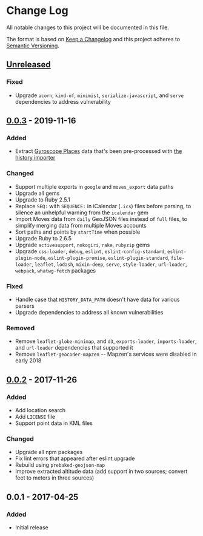 # Change Log
All notable changes to this project will be documented in this file.

The format is based on [Keep a Changelog](http://keepachangelog.com/)
and this project adheres to [Semantic Versioning](http://semver.org/).

## [Unreleased]
### Fixed
- Upgrade `acorn`, `kind-of`, `minimist`, `serialize-javascript`, and `serve` dependencies to address vulnerability

## [0.0.3] - 2019-11-16
### Added
- Extract [Gyroscope Places](https://gyrosco.pe/places/) data that's been pre-processed with [the history importer](https://github.com/stilist/history_importer)

### Changed
- Support multiple exports in `google` and `moves_export` data paths
- Upgrade all gems
- Upgrade to Ruby 2.5.1
- Replace `SEQ:` with `SEQUENCE:` in iCalendar (`.ics`) files before parsing, to silence an unhelpful warning from the `icalendar` gem
- Import Moves data from `daily` GeoJSON files instead of `full` files, to simplify merging data from multiple Moves accounts
- Sort paths and points by `startTime` when possible
- Upgrade Ruby to 2.6.5
- Upgrade `activesupport`, `nokogiri`, `rake`, `rubyzip` gems
- Upgrade `css-loader`, `debug`, `eslint`, `eslint-config-standard`, `eslint-plugin-node`, `eslint-plugin-promise`, `eslint-plugin-standard`, `file-loader`, `leaflet`, `lodash`, `mixin-deep`, `serve`, `style-loader`, `url-loader`, `webpack`, `whatwg-fetch` packages

### Fixed
- Handle case that `HISTORY_DATA_PATH` doesn't have data for various parsers
- Upgrade dependencies to address all known vulnerabilities

### Removed
- Remove `leaflet-globe-minimap`, and `d3`, `exports-loader`, `imports-loader`, and `url-loader` dependencies that supported it
- Remove `leaflet-geocoder-mapzen` -- Mapzen's services were disabled in early 2018

## [0.0.2] - 2017-11-26
### Added
- Add location search
- Add `LICENSE` file
- Support point data in KML files

### Changed
- Upgrade all npm packages
- Fix lint errors that appeared after eslint upgrade
- Rebuild using `prebaked-geojson-map`
- Improve extracted altitude data (add support in two sources; convert feet to
  meters in three sources)

## 0.0.1 - 2017-04-25
### Added
- Initial release

[Unreleased]: https://github.com/stilist/personal_map/compare/v0.0.3...master
[0.0.3]: https://github.com/stilist/personal_map/compare/v0.0.2...0.0.3
[0.0.2]: https://github.com/stilist/personal_map/compare/v0.0.1...0.0.2
